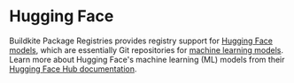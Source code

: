 # Hugging Face

Buildkite Package Registries provides registry support for [Hugging Face models](https://huggingface.co/models), which are essentially Git repositories for [machine learning models](https://en.wikipedia.org/wiki/Machine_learning#Models). Learn more about Hugging Face's machine learning (ML) models from their [Hugging Face Hub documentation](https://huggingface.co/docs/hub/en/index#models).

